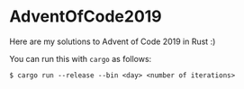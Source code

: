 # AdventOfCode2019

Here are my solutions to Advent of Code 2019 in Rust :)

You can run this with `cargo` as follows:
```shell
$ cargo run --release --bin <day> <number of iterations>
```
